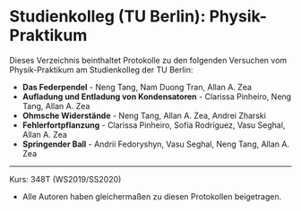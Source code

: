 # Studienkolleg (TU Berlin): Physik-Praktikum 

Dieses Verzeichnis beinthaltet Protokolle zu den folgenden Versuchen vom Physik-Praktikum am Studienkolleg der TU Berlin:
- **Das Federpendel** - Neng Tang, Nam Duong Tran, Allan A. Zea
- **Aufladung und Entladung von Kondensatoren** - Clarissa Pinheiro, Neng Tang, Allan A. Zea
- **Ohmsche Widerstände** - Neng Tang, Allan A. Zea, Andrei Zharski
- **Fehlerfortpflanzung** - Clarissa Pinheiro, Sofía Rodríguez, Vasu Seghal, Allan A. Zea
- **Springender Ball** - Andrii Fedoryshyn, Vasu Seghal, Neng Tang, Allan A. Zea 

---

Kurs: 348T (WS2019/SS2020)

* Alle Autoren haben gleichermaßen zu diesen Protokollen beigetragen.
